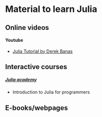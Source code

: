 # Material to learn Julia

## Online videos

#### Youtube

- [Julia Tutorial by Derek Banas](https://www.youtube.com/watch?v=sE67bP2PnOo)

## Interactive courses

##### [Julia academy](https://juliaacademy.com/)

- Introduction to Julia for programmers

## E-books/webpages
